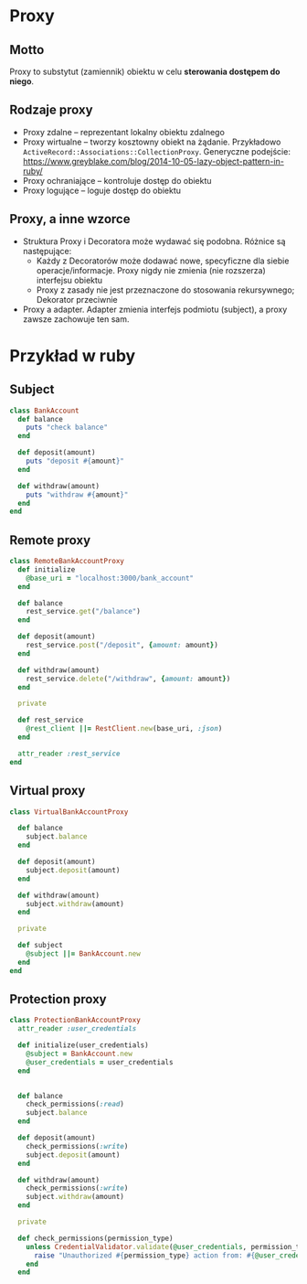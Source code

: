 # Proxy

## Motto
Proxy to substytut (zamiennik) obiektu w celu **sterowania dostępem do niego**.

## Rodzaje proxy

* Proxy zdalne – reprezentant lokalny obiektu zdalnego
* Proxy wirtualne – tworzy kosztowny obiekt na żądanie.
Przykładowo `ActiveRecord::Associations::CollectionProxy`.
Generyczne podejście: https://www.greyblake.com/blog/2014-10-05-lazy-object-pattern-in-ruby/
* Proxy ochraniające – kontroluje dostęp do obiektu
* Proxy logujące – loguje dostęp do obiektu

## Proxy, a inne wzorce

* Struktura Proxy i Decoratora może wydawać się podobna. Różnice są następujące:
  * Każdy z Decoratorów może dodawać nowe, specyficzne dla siebie operacje/informacje. Proxy nigdy nie zmienia (nie rozszerza) interfejsu obiektu
  * Proxy z zasady nie jest przeznaczone do stosowania rekursywnego; Dekorator przeciwnie
* Proxy a adapter. Adapter zmienia interfejs podmiotu (subject), a proxy zawsze zachowuje ten sam.


# Przykład w ruby

## Subject

```ruby
class BankAccount
  def balance
    puts "check balance"
  end

  def deposit(amount)
    puts "deposit #{amount}"
  end

  def withdraw(amount)
    puts "withdraw #{amount}"
  end
end
```

## Remote proxy

```ruby
class RemoteBankAccountProxy
  def initialize
    @base_uri = "localhost:3000/bank_account"
  end

  def balance
    rest_service.get("/balance")
  end

  def deposit(amount)
    rest_service.post("/deposit", {amount: amount})
  end

  def withdraw(amount)
    rest_service.delete("/withdraw", {amount: amount})
  end

  private

  def rest_service
    @rest_client ||= RestClient.new(base_uri, :json)
  end

  attr_reader :rest_service
end
```

## Virtual proxy

```ruby
class VirtualBankAccountProxy

  def balance
    subject.balance
  end

  def deposit(amount)
    subject.deposit(amount)
  end

  def withdraw(amount)
    subject.withdraw(amount)
  end

  private

  def subject
    @subject ||= BankAccount.new
  end
end
```

## Protection proxy

```ruby
class ProtectionBankAccountProxy
  attr_reader :user_credentials

  def initialize(user_credentials)
    @subject = BankAccount.new
    @user_credentials = user_credentials
  end

 
  def balance
    check_permissions(:read)
    subject.balance
  end

  def deposit(amount)
    check_permissions(:write)
    subject.deposit(amount)
  end

  def withdraw(amount)
    check_permissions(:write)
    subject.withdraw(amount)
  end

  private

  def check_permissions(permission_type)
    unless CredentialValidator.validate(@user_credentials, permission_type)
      raise "Unauthorized #{permission_type} action from: #{@user_credentials}. Account action denied."
    end
  end
```
